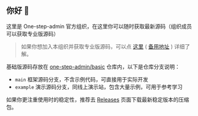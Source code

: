 ## 你好 👋

这里是 One-step-admin 官方组织，在这里你可以随时获取最新源码（组织成员可以获取专业版源码）

> 如果你想加入本组织并获取专业版源码，可以点 [这里](https://one-step-admin.gitee.io/buy.html) ( [备用地址](https://one-step-admin.github.io/buy.html) ) 详细了解。

基础版源码存放在 [one-step-admin/basic](https://github.com/one-step-admin/basic) 仓库内，以下是仓库分支说明：

- `main` 框架源码分支，不含示例代码，可直接用于实际开发
- `example` 演示源码分支，同线上演示站，包含大量示例，可用于参考学习

如果你更注重使用时的稳定性，推荐去 [Releases](https://github.com/one-step-admin/basic/releases) 页面下载最新稳定版本的压缩包。
